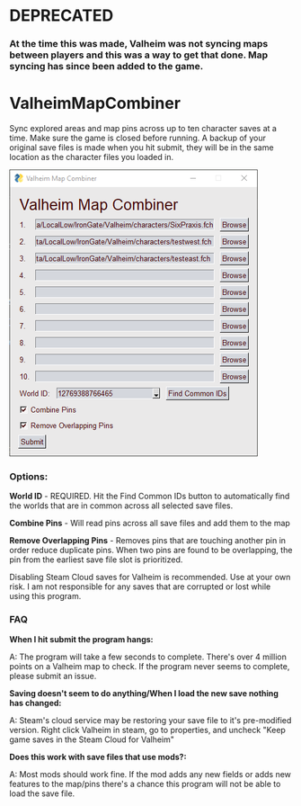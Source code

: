 # DEPRECATED
### At the time this was made, Valheim was not syncing maps between players and this was a way to get that done. Map syncing has since been added to the game.

# ValheimMapCombiner
Sync explored areas and map pins across up to ten character saves at a time. Make sure the game is closed before running. A backup of your original save files is made when you hit submit, they will be in the same location as the character files you loaded in.

![Valheim Map Combiner](https://github.com/SixPraxis/ValheimMapCombiner/blob/master/images/vmcCapture.png)

### Options:

__World ID__ - REQUIRED. Hit the Find Common IDs button to automatically find the worlds that are in common across all selected save files.

__Combine Pins__ - Will read pins across all save files and add them to the map

__Remove Overlapping Pins__ - Removes pins that are touching another pin in order reduce duplicate pins. When two pins are found to be overlapping, the pin from the earliest save file slot is prioritized.

Disabling Steam Cloud saves for Valheim is recommended. Use at your own risk. I am not responsible for any saves that are corrupted or lost while using this program.

### FAQ

__When I hit submit the program hangs:__

A: The program will take a few seconds to complete. There's over 4 million points on a Valheim map to check. If the program never seems to complete, please submit an issue.

__Saving doesn't seem to do anything/When I load the new save nothing has changed:__

A: Steam's cloud service may be restoring your save file to it's pre-modified version. Right click Valheim in steam, go to properties, and uncheck "Keep game saves in the Steam Cloud for Valheim"

__Does this work with save files that use mods?:__

A:  Most mods should work fine. If the mod adds any new fields or adds new features to the map/pins there's a chance this program will not be able to load the save file.
